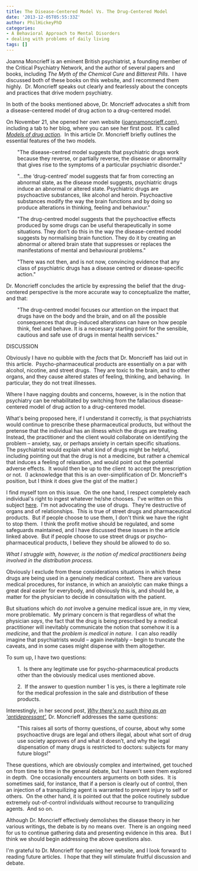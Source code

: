 ```yaml
---
title: The Disease-Centered Model Vs. The Drug-Centered Model
date: '2013-12-05T05:55:33Z'
author: PhilHickeyPhD
categories:
- A Behavioral Approach to Mental Disorders
- dealing with problems of daily living
tags: []
---
```


Joanna Moncrieff is an eminent British psychiatrist, a founding member of the Critical Psychiatry Network, and the author of several papers and books, including <i>The Myth of the Chemical Cure</i> and <i>Bitterest Pills</i>.  I have discussed both of these books on this website, and I recommend them highly.  Dr. Moncrieff speaks out clearly and fearlessly about the concepts and practices that drive modern psychiatry.

In both of the books mentioned above, Dr. Moncrieff advocates a shift from a disease-centered model of drug action to a drug-centered model.

On November 21, she opened her own website (<a href="http://joannamoncrieff.com/">joannamoncrieff.com</a>), including a tab to her blog, where you can see her first post.  It's called <i><a href="http://joannamoncrieff.com/2013/11/21/models-of-drug-action/">Models of drug action</a>.</i>  In this article Dr. Moncrieff briefly outlines the essential features of the two models.
<p style="padding-left: 30px;">"The disease-centred model suggests that psychiatric drugs work because they reverse, or partially reverse, the disease or abnormality that gives rise to the symptoms of a particular psychiatric disorder."</p>
<p style="padding-left: 30px;">"…the ‘drug-centred’ model suggests that far from correcting an abnormal state, as the disease model suggests, psychiatric drugs induce an abnormal or altered state. Psychiatric drugs are psychoactive substances, like alcohol and heroin. Psychoactive substances modify the way the brain functions and by doing so produce alterations in thinking, feeling and behaviour."</p>
<p style="padding-left: 30px;">"The drug-centred model suggests that the psychoactive effects produced by some drugs can be useful therapeutically in some situations. They don’t do this in the way the disease-centred model suggests by normalising brain function. They do it by creating an abnormal or altered brain state that suppresses or replaces the manifestations of mental and behavioural problems."</p>
<p style="padding-left: 30px;">"There was not then, and is not now, convincing evidence that any class of psychiatric drugs has a disease centred or disease-specific action."</p>
Dr. Moncrieff concludes the article by expressing the belief that the drug-centered perspective is the more accurate way to conceptualize the matter, and that:
<p style="padding-left: 30px;">"The drug-centred model focuses our attention on the impact that drugs have on the body and the brain, and on all the possible consequences that drug-induced alterations can have on how people think, feel and behave. It is a necessary starting point for the sensible, cautious and safe use of drugs in mental health services."</p>
DISCUSSION

Obviously I have no quibble with the <i>facts</i> that Dr. Moncrieff has laid out in this article.  Psycho-pharmaceutical products are essentially on a par with alcohol, nicotine, and street drugs.  They are toxic to the brain, and to other organs, and they cause altered states of feeling, thinking, and behaving.  In particular, they do not treat illnesses.

Where I have nagging doubts and concerns, however, is in the notion that psychiatry can be rehabilitated by switching from the fallacious disease-centered model of drug action to a drug-centered model.

What's being proposed here, if I understand it correctly, is that psychiatrists would continue to prescribe these pharmaceutical products, but without the pretense that the individual has an illness which the drugs are treating.  Instead, the practitioner and the client would collaborate on identifying the problem – anxiety, say, or perhaps anxiety in certain specific situations.  The psychiatrist would explain what kind of drugs might be helpful, including pointing out that the drug is not a medicine, but rather a chemical that induces a feeling of relaxation, and would point out the potential adverse effects.  It would then be up to the client  to accept the prescription or not.  (I acknowledge that this is an over-simplification of Dr. Moncrieff's position, but I think it does give the gist of the matter.)

I find myself torn on this issue.  On the one hand, I respect completely each individual's right to ingest whatever he/she chooses.  I've written on this subject <a href="https://www.behaviorismandmentalhealth.com/2010/10/06/drugs-and-alcohol-part-2/">here</a>.  I'm not advocating the use of drugs.  They're destructive of organs and of relationships.  This is true of street drugs and pharmaceutical products.  But if people choose to use them, I don't think we have the right to stop them.  I think the profit motive should be regulated, and some safeguards maintained, and I have discussed these issues in the article linked above.  But if people choose to use street drugs or psycho-pharmaceutical products, I believe they should be allowed to do so.

<i>What I struggle with, however, is the notion of medical practitioners being involved in the distribution process.</i>

Obviously I exclude from these considerations situations in which these drugs are being used in a genuinely medical context.  There are various medical procedures, for instance, in which an anxiolytic can make things a great deal easier for everybody, and obviously this is, and should be, a matter for the physician to decide in consultation with the patient.

But situations which do <i>not</i> involve a genuine medical issue are, in my view, more problematic.  My primary concern is that regardless of what the physician <i>says</i>, the fact that the drug is being prescribed by a medical practitioner will inevitably communicate the notion that somehow it is a <i>medicine</i>, and that the <i>problem is medical in nature</i>.  I can also readily imagine that psychiatrists would – again inevitably – begin to truncate the caveats, and in some cases might dispense with them altogether.

To sum up, I have two questions:
<p style="padding-left: 30px;">1.  Is there any legitimate use for psycho-pharmaceutical products other than the obviously medical uses mentioned above.</p>
<p style="padding-left: 30px;">2.  If the answer to question number 1 is yes, is there a legitimate role for the medical profession in the sale and distribution of these products.</p>
Interestingly, in her second post, <i><a href="http://joannamoncrieff.com/2013/11/27/why-theres-no-such-thing-as-an-antidepressant/">Why there's no such thing as an 'antidepressant'</a>,</i> Dr. Moncrieff addresses the same questions:
<p style="padding-left: 30px;">"This raises all sorts of thorny questions, of course, about why some psychoactive drugs are legal and others illegal, about what sort of drug use society approves of and what it doesn’t, and why the legal dispensation of many drugs is restricted to doctors: subjects for many future blogs!"</p>
These questions, which are obviously complex and intertwined, get touched on from time to time in the general debate, but I haven't seen them explored in depth.  One occasionally encounters arguments on both sides.  It is sometimes said, for instance, that if a person is clearly out of control, then an injection of a tranquilizing agent is warranted to prevent injury to self or others.  On the other hand, it is pointed out that the police routinely subdue extremely out-of-control individuals without recourse to tranquilizing agents.  And so on.

Although Dr. Moncrieff effectively demolishes the disease theory in her various writings, the debate is by no means over.  There is an ongoing need for us to continue gathering data and presenting evidence in this area.  But I think we should begin addressing the above questions also.

I'm grateful to Dr. Moncrieff for opening her website, and I look forward to reading future articles.  I hope that they will stimulate fruitful discussion and debate.

&nbsp;

&nbsp;